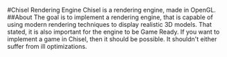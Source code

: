 #Chisel Rendering Engine
Chisel is a rendering engine, made in OpenGL.
##About
The goal is to implement a rendering engine, that is capable of using modern rendering techniques to display realistic 3D models. That stated, it is also important for the engine to be Game Ready. If you want to implement a game in Chisel, then it should be possible. It shouldn't either suffer from ill optimizations.

